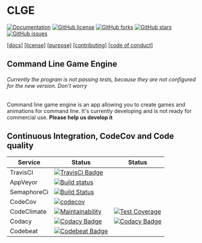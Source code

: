 # CLGE
[![Documentation](https://img.shields.io/badge/Documentation-WIKI-orange.svg)](https://github.com/RafayelGardishyan/CLGE/wiki)
[![GitHub license](https://img.shields.io/github/license/RafayelGardishyan/CLGE.svg)](https://github.com/RafayelGardishyan/CLGE/blob/master/LICENSE)
[![GitHub forks](https://img.shields.io/github/forks/RafayelGardishyan/CLGE.svg)](https://github.com/RafayelGardishyan/CLGE/network/members)
[![GitHub stars](https://img.shields.io/github/stars/RafayelGardishyan/CLGE.svg)](https://github.com/RafayelGardishyan/CLGE/stargazers)
[![GitHub issues](https://img.shields.io/github/issues/RafayelGardishyan/CLGE.svg)](https://github.com/RafayelGardishyan/CLGE/issues)

[[docs]](https://github.com/RafayelGardishyan/CLGE/wiki)
[[license]](https://github.com/RafayelGardishyan/CLGE/blob/master/LICENSE)
[[purpose]](https://github.com/RafayelGardishyan/CLGE/wiki/Purpose)
[[contributing]](https://github.com/RafayelGardishyan/CLGE/blob/master/CONTRIBUTING.md)
[[code of conduct]](https://github.com/RafayelGardishyan/CLGE/blob/master/CODE_OF_CONDUCT.md)

## Command Line Game Engine

###### Currently the program is not passing tests, because they are not configured for the new version. Don't worry
Command line game engine is an app allowing you to create games and animations for command line. It's currently developing and is not ready for commercial use. **Please help us develop it**



## Continuous Integration, CodeCov and Code quality
Service | Status | Status
--- | --- | ---
TravisCI | [![TravisCi Badge](https://travis-ci.org/RafayelGardishyan/CLGE.svg?branch=master)](https://travis-ci.org/RafayelGardishyan/CLGE) | 
AppVeyor | [![Build status](https://ci.appveyor.com/api/projects/status/uoketmge9oq210e7?svg=true)](https://ci.appveyor.com/project/RafayelGardishyan/clge) | 
SemaphoreCi | [![Build Status](https://semaphoreci.com/api/v1/rafayelgardishyan/clge/branches/master/badge.svg)](https://semaphoreci.com/rafayelgardishyan/clge) |
CodeCov | [![codecov](https://codecov.io/gh/RafayelGardishyan/CLGE/branch/master/graph/badge.svg)](https://codecov.io/gh/RafayelGardishyan/CLGE) | 
CodeClimate | [![Maintainability](https://api.codeclimate.com/v1/badges/8f45daeedcc501637724/maintainability)](https://codeclimate.com/github/RafayelGardishyan/CLGE/maintainability) | [![Test Coverage](https://api.codeclimate.com/v1/badges/8f45daeedcc501637724/test_coverage)](https://codeclimate.com/github/RafayelGardishyan/CLGE/test_coverage)
Codacy | [![Codacy Badge](https://api.codacy.com/project/badge/Grade/688d81b67ba14634a53e51491554fcdc)](https://www.codacy.com/app/RafayelGardishyan/CLGE?utm_source=github.com&amp;utm_medium=referral&amp;utm_content=RafayelGardishyan/CLGE&amp;utm_campaign=Badge_Grade) | [![Codacy Badge](https://api.codacy.com/project/badge/Coverage/688d81b67ba14634a53e51491554fcdc)](https://www.codacy.com/app/RafayelGardishyan/CLGE?utm_source=github.com&utm_medium=referral&utm_content=RafayelGardishyan/CLGE&utm_campaign=Badge_Coverage)
Codebeat | [![Codebeat Badge](https://codebeat.co/badges/992916ff-59e1-4ecc-b723-cad309d37524)](https://codebeat.co/projects/github-com-rafayelgardishyan-clge-master)
